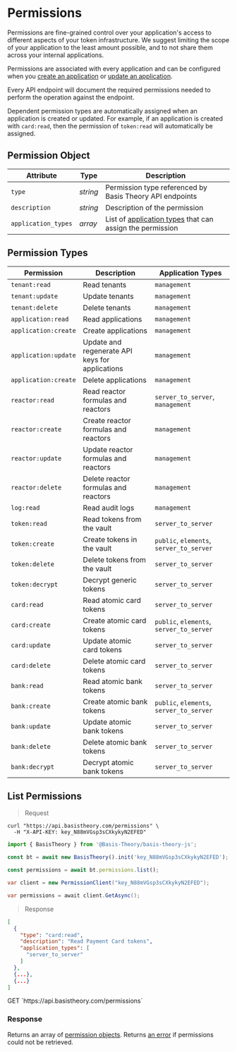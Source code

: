 # Permissions

Permissions are fine-grained control over your application's access to different aspects of your token infrastructure. We suggest limiting the scope of your application to the least amount possible, and to not share them across your internal applications.

Permissions are associated with every application and can be configured when you [create an application](#create-application) or [update an application](#update-application). 

Every API endpoint will document the required permissions needed to perform the operation against the endpoint.

<aside class="notice">
  <span>Dependent permission types are automatically assigned when an application is created or updated. For example, if an application is created with <code>card:read</code>, then the permission of <code>token:read</code> will automatically be assigned.</span>
</aside>


## Permission Object

Attribute | Type | Description
--------- | ---- | -----------
`type` | *string* | Permission type referenced by Basis Theory API endpoints
`description` | *string* | Description of the permission
`application_types` | *array* | List of [application types](#application-types) that can assign the permission


## Permission Types

Permission | Description | Application Types
---------  | ----------- | -----------------
`tenant:read` | Read tenants | `management`
`tenant:update` | Update tenants | `management`
`tenant:delete` | Delete tenants | `management`
`application:read` | Read applications | `management`
`application:create` | Create applications | `management`
`application:update` | Update and regenerate API keys for applications | `management`
`application:create` | Delete applications | `management`
`reactor:read` | Read reactor formulas and reactors | `server_to_server`, `management` | `token:read`
`reactor:create` | Create reactor formulas and reactors | `management`
`reactor:update` | Update reactor formulas and reactors | `management`
`reactor:delete` | Delete reactor formulas and reactors | `management`
`log:read` | Read audit logs | `management`
`token:read` | Read tokens from the vault | `server_to_server`
`token:create` | Create tokens in the vault | `public`, `elements`, `server_to_server`
`token:delete` | Delete tokens from the vault | `server_to_server`
`token:decrypt` | Decrypt generic tokens | `server_to_server`
`card:read` | Read atomic card tokens | `server_to_server`
`card:create` | Create atomic card tokens | `public`, `elements`, `server_to_server`
`card:update` | Update atomic card tokens | `server_to_server`
`card:delete` | Delete atomic card tokens | `server_to_server`
`bank:read` | Read atomic bank tokens | `server_to_server`
`bank:create` | Create atomic bank tokens | `public`, `elements`, `server_to_server`
`bank:update` | Update atomic bank tokens | `server_to_server`
`bank:delete` | Delete atomic bank tokens | `server_to_server`
`bank:decrypt` | Decrypt atomic bank tokens | `server_to_server`


## List Permissions

> Request

```shell
curl "https://api.basistheory.com/permissions" \
  -H "X-API-KEY: key_N88mVGsp3sCXkykyN2EFED"
```

```javascript
import { BasisTheory } from '@Basis-Theory/basis-theory-js';

const bt = await new BasisTheory().init('key_N88mVGsp3sCXkykyN2EFED');

const permissions = await bt.permissions.list();
```

```csharp
var client = new PermissionClient("key_N88mVGsp3sCXkykyN2EFED");

var permissions = await client.GetAsync();
```

> Response

```json
[
  {
    "type": "card:read",
    "description": "Read Payment Card tokens",
    "application_types": [
      "server_to_server"
    ]
  }, 
  {...},
  {...}
]
```

<span class="http-method get">
  <span class="box-method">GET</span>
  `https://api.basistheory.com/permissions`
</span>


### Response

Returns an array of [permission objects](#permission-object). Returns [an error](#errors) if permissions could not be retrieved.
